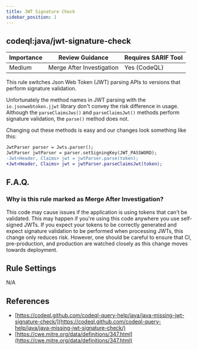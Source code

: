 ```yaml
---
title: JWT Signature Check
sidebar_position: 1
---
```


## codeql:java/jwt-signature-check 

| Importance | Review Guidance           | Requires SARIF Tool |
|------------|---------------------------|---------------------|
 | Medium     | Merge After Investigation | Yes (CodeQL)        |

This rule switches Json Web Token (JWT) parsing APIs to versions that perform signature validation.

Unfortunately the method names in JWT parsing with the `io.jsonwebtoken.jjwt` library don't convey the risk difference in usage. Although the `parseClaimsJws()` and `parseClaimsJwt()` methods perform signature validation, the `parse()` method does not.

Changing out these methods is easy and our changes look something like this:

```diff
JwtParser parser = Jwts.parser();
JwtParser jwtParser = parser.setSigningKey(JWT_PASSWORD);
-Jwt<Header, Claims> jwt = jwtParser.parse(token);
+Jwt<Header, Claims> jwt = jwtParser.parseClaimsJwt(token);
```

## F.A.Q.

### Why is this rule marked as Merge After Investigation?

This code may cause issues if the application is using tokens that can't be validated. This may happen if you're using this code anywhere you use self-signed JWTs. If you expect your tokens to be correctly generated and expect signature validation to be performed when processing JWTs, this change only reduces risk. However, one should be careful to ensure that CI, pre-production, and production are watched closely as this change moves towards deployment.   

## Rule Settings

N/A

## References
* [https://codeql.github.com/codeql-query-help/java/java-missing-jwt-signature-check/](https://codeql.github.com/codeql-query-help/java/java-missing-jwt-signature-check/)
* [https://cwe.mitre.org/data/definitions/347.html](https://cwe.mitre.org/data/definitions/347.html)

